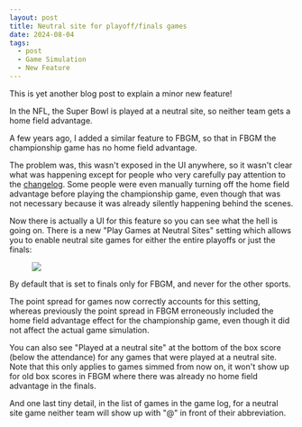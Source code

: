 ```yaml
---
layout: post
title: Neutral site for playoff/finals games
date: 2024-08-04
tags:
  - post
  - Game Simulation
  - New Feature
---
```


This is yet another blog post to explain a minor new feature!

In the NFL, the Super Bowl is played at a neutral site, so neither team gets a home field advantage.

A few years ago, I added a similar feature to FBGM, so that in FBGM the championship game has no home field advantage.

The problem was, this wasn't exposed in the UI anywhere, so it wasn't clear what was happening except for people who very carefully pay attention to the [changelog](/changelog/). Some people were even manually turning off the home field advantage before playing the championship game, even though that was not necessary because it was already silently happening behind the scenes.

<!--more-->

Now there is actually a UI for this feature so you can see what the hell is going on. There is a new "Play Games at Neutral Sites" setting which allows you to enable neutral site games for either the entire playoffs or just the finals:

<figure><img src="/files/neutral-site.png" class="img-fluid"></figure>

By default that is set to finals only for FBGM, and never for the other sports.

The point spread for games now correctly accounts for this setting, whereas previously the point spread in FBGM erroneously included the home field advantage effect for the championship game, even though it did not affect the actual game simulation.

You can also see "Played at a neutral site" at the bottom of the box score (below the attendance) for any games that were played at a neutral site. Note that this only applies to games simmed from now on, it won't show up for old box scores in FBGM where there was already no home field advantage in the finals.

And one last tiny detail, in the list of games in the game log, for a neutral site game neither team will show up with "@" in front of their abbreviation.
